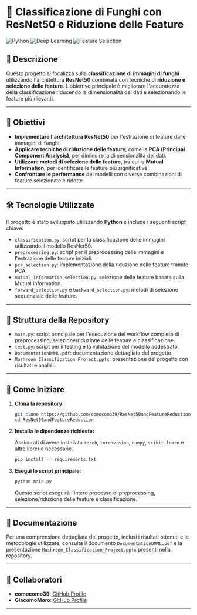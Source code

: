 # 🍄 Classificazione di Funghi con ResNet50 e Riduzione delle Feature

![Python](https://img.shields.io/badge/Python-3.8%2B-blue) ![Deep Learning](https://img.shields.io/badge/Deep%20Learning-ResNet50-brightgreen) ![Feature Selection](https://img.shields.io/badge/Feature%20Selection-PCA%2C%20Mutual%20Information-orange)

## 📖 Descrizione

Questo progetto si focalizza sulla **classificazione di immagini di funghi** utilizzando l'architettura **ResNet50** combinata con tecniche di **riduzione e selezione delle feature**. L'obiettivo principale è migliorare l'accuratezza della classificazione riducendo la dimensionalità dei dati e selezionando le feature più rilevanti.

---

## 🎯 Obiettivi

- **Implementare l'architettura ResNet50** per l'estrazione di feature dalle immagini di funghi.
- **Applicare tecniche di riduzione delle feature**, come la **PCA (Principal Component Analysis)**, per diminuire la dimensionalità dei dati.
- **Utilizzare metodi di selezione delle feature**, tra cui la **Mutual Information**, per identificare le feature più significative.
- **Confrontare le performance** dei modelli con diverse combinazioni di feature selezionate e ridotte.

---

## 🛠️ Tecnologie Utilizzate

Il progetto è stato sviluppato utilizzando **Python** e include i seguenti script chiave:

- `classification.py`: script per la classificazione delle immagini utilizzando il modello ResNet50.
- `preprocessing.py`: script per il preprocessing delle immagini e l'estrazione delle feature iniziali.
- `pca_selection.py`: implementazione della riduzione delle feature tramite PCA.
- `mutual_information_selection.py`: selezione delle feature basata sulla Mutual Information.
- `forward_selection.py` e `backward_selection.py`: metodi di selezione sequenziale delle feature.

---

## 📂 Struttura della Repository

- `main.py`: script principale per l'esecuzione del workflow completo di preprocessing, selezione/riduzione delle feature e classificazione.
- `test.py`: script per il testing e la valutazione del modello addestrato.
- `DocumentationDMML.pdf`: documentazione dettagliata del progetto.
- `Mushroom_Classification_Project.pptx`: presentazione del progetto con risultati e analisi.

---

## 🚀 Come Iniziare

1. **Clona la repository:**

   ```bash
   git clone https://github.com/comocomo39/ResNet50andFeatureReduction.git
   cd ResNet50andFeatureReduction
   ```

2. **Installa le dipendenze richieste:**

   Assicurati di avere installato `torch`, `torchvision`, `numpy`, `scikit-learn` e altre librerie necessarie.

   ```bash
   pip install -r requirements.txt
   ```

3. **Esegui lo script principale:**

   ```bash
   python main.py
   ```

   Questo script eseguirà l'intero processo di preprocessing, selezione/riduzione delle feature e classificazione.

---

## 📜 Documentazione

Per una comprensione dettagliata del progetto, inclusi i risultati ottenuti e le metodologie utilizzate, consulta il documento `DocumentationDMML.pdf` e la presentazione `Mushroom_Classification_Project.pptx` presenti nella repository.

---

## 👥 Collaboratori

- **comocomo39**: [GitHub Profile](https://github.com/comocomo39)
- **GiacomoMoro**: [GitHub Profile](https://github.com/GiacomoMoro)

---
